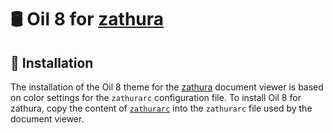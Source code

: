 # 🛢️ Oil 8 for [zathura]

## 🎨 Installation

The installation of the Oil 8 theme for the [zathura] document viewer is based
on color settings for the `zathurarc` configuration file. To install Oil 8 for
zathura, copy the content of [`zathurarc`] into the `zathurarc` file used by
the document viewer.

[zathura]: https://pwmt.org/projects/zathura/
[`zathurarc`]: zathurarc
